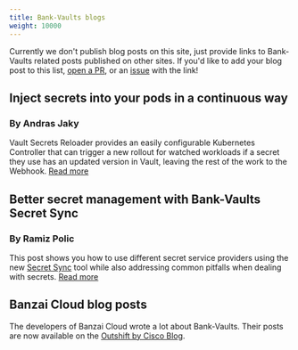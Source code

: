 ```yaml
---
title: Bank-Vaults blogs
weight: 10000
---
```


Currently we don't publish blog posts on this site, just provide links to Bank-Vaults related posts published on other sites. If you'd like to add your blog post to this list, [open a PR](https://github.com/bank-vaults/bank-vaults.dev/pulls), or an [issue](https://github.com/bank-vaults/bank-vaults.dev/issues/) with the link!

## Inject secrets into your pods in a continuous way
### By Andras Jaky

Vault Secrets Reloader provides an easily configurable Kubernetes Controller that can trigger a new rollout for watched workloads if a secret they use has an updated version in Vault, leaving the rest of the work to the Webhook. <!-- [Read more](https://techblog.cisco.com/blog/inject-secrets-into-your-pods-in-a-continuous-way)-->[Read more](https://github.com/bank-vaults/vault-secrets-reloader/)

## Better secret management with Bank-Vaults Secret Sync
### By Ramiz Polic

This post shows you how to use different secret service providers using the new [Secret Sync](https://github.com/bank-vaults/secret-sync) tool while also addressing common pitfalls when dealing with secrets. [Read more](https://techblog.cisco.com/blog/better-secret-management-with-bank-vaults-secret-sync)

## Banzai Cloud blog posts

The developers of Banzai Cloud wrote a lot about Bank-Vaults. Their posts are now available on the [Outshift by Cisco Blog](https://outshift.cisco.com/blog/topic/bank-vaults-).
